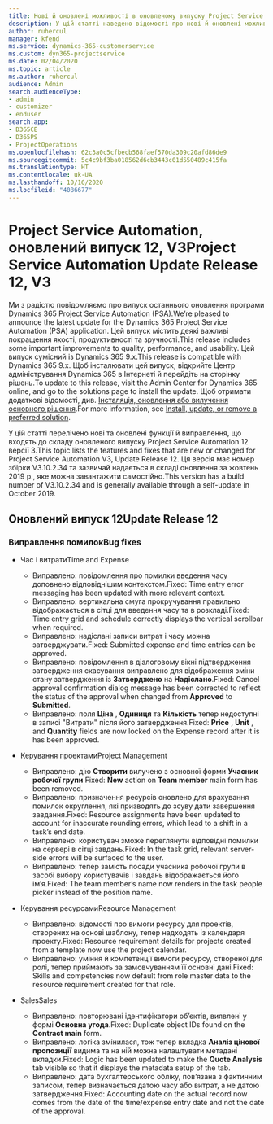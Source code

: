 ```yaml
---
title: Нові й оновлені можливості в оновленому випуску Project Service Automation 12 версії 3
description: У цій статті наведено відомості про нові й оновлені можливості Project Service Automation 12 версії 3.
author: ruhercul
manager: kfend
ms.service: dynamics-365-customerservice
ms.custom: dyn365-projectservice
ms.date: 02/04/2020
ms.topic: article
ms.author: ruhercul
audience: Admin
search.audienceType:
- admin
- customizer
- enduser
search.app:
- D365CE
- D365PS
- ProjectOperations
ms.openlocfilehash: 62c3a0c5cfbecb568faef570da309c20afd86de9
ms.sourcegitcommit: 5c4c9bf3ba018562d6cb3443c01d550489c415fa
ms.translationtype: HT
ms.contentlocale: uk-UA
ms.lasthandoff: 10/16/2020
ms.locfileid: "4086677"
---
```

# <a name="project-service-automation-update-release-12-v3"></a><span data-ttu-id="945fd-103">Project Service Automation, оновлений випуск 12, V3</span><span class="sxs-lookup"><span data-stu-id="945fd-103">Project Service Automation Update Release 12, V3</span></span>
<span data-ttu-id="945fd-104">Ми з радістю повідомляємо про випуск останнього оновлення програми Dynamics 365 Project Service Automation (PSA).</span><span class="sxs-lookup"><span data-stu-id="945fd-104">We’re pleased to announce the latest update for the Dynamics 365 Project Service Automation (PSA) application.</span></span> <span data-ttu-id="945fd-105">Цей випуск містить деякі важливі покращення якості, продуктивності та зручності.</span><span class="sxs-lookup"><span data-stu-id="945fd-105">This release includes some important improvements to quality, performance, and usability.</span></span> <span data-ttu-id="945fd-106">Цей випуск сумісний із Dynamics 365 9.x.</span><span class="sxs-lookup"><span data-stu-id="945fd-106">This release is compatible with Dynamics 365 9.x.</span></span> <span data-ttu-id="945fd-107">Щоб інсталювати цей випуск, відкрийте Центр адміністрування Dynamics 365 в Інтернеті й перейдіть на сторінку рішень.</span><span class="sxs-lookup"><span data-stu-id="945fd-107">To update to this release, visit the Admin Center for Dynamics 365 online, and go to the solutions page to install the update.</span></span> <span data-ttu-id="945fd-108">Щоб отримати додаткові відомості, див. [Інсталяція, оновлення або вилучення основного рішення](https://docs.microsoft.com/power-platform/admin/install-remove-preferred-solution).</span><span class="sxs-lookup"><span data-stu-id="945fd-108">For more information, see [Install, update, or remove a preferred solution](https://docs.microsoft.com/power-platform/admin/install-remove-preferred-solution).</span></span>

<span data-ttu-id="945fd-109">У цій статті перелічено нові та оновлені функції й виправлення, що входять до складу оновленого випуску Project Service Automation 12 версії 3.</span><span class="sxs-lookup"><span data-stu-id="945fd-109">This topic lists the features and fixes that are new or changed for Project Service Automation V3, Update Release 12.</span></span> <span data-ttu-id="945fd-110">Ця версія має номер збірки V3.10.2.34 та зазвичай надається в складі оновлення за жовтень 2019 р., яке можна завантажити самостійно.</span><span class="sxs-lookup"><span data-stu-id="945fd-110">This version has a build number of V3.10.2.34 and is generally available through a self-update in October 2019.</span></span>

## <a name="update-release-12"></a><span data-ttu-id="945fd-111">Оновлений випуск 12</span><span class="sxs-lookup"><span data-stu-id="945fd-111">Update Release 12</span></span>

### <a name="bug-fixes"></a><span data-ttu-id="945fd-112">Виправлення помилок</span><span class="sxs-lookup"><span data-stu-id="945fd-112">Bug fixes</span></span>

- <span data-ttu-id="945fd-113">Час і витрати</span><span class="sxs-lookup"><span data-stu-id="945fd-113">Time and Expense</span></span>

    - <span data-ttu-id="945fd-114">Виправлено: повідомлення про помилки введення часу доповнено відповіднішим контекстом.</span><span class="sxs-lookup"><span data-stu-id="945fd-114">Fixed: Time entry error messaging has been updated with more relevant context.</span></span>
    - <span data-ttu-id="945fd-115">Виправлено: вертикальна смуга прокручування правильно відображається в сітці для введення часу та в розкладі.</span><span class="sxs-lookup"><span data-stu-id="945fd-115">Fixed: Time entry grid and schedule correctly displays the vertical scrollbar when required.</span></span>
    - <span data-ttu-id="945fd-116">Виправлено: надіслані записи витрат і часу можна затверджувати.</span><span class="sxs-lookup"><span data-stu-id="945fd-116">Fixed: Submitted expense and time entries can be approved.</span></span>
    - <span data-ttu-id="945fd-117">Виправлено: повідомлення в діалоговому вікні підтвердження затвердження скасування виправлено для відображення зміни стану затвердження із **Затверджено** на **Надіслано**.</span><span class="sxs-lookup"><span data-stu-id="945fd-117">Fixed: Cancel approval confirmation dialog message has been corrected to reflect the status of the approval when changed from **Approved** to **Submitted**.</span></span>
    - <span data-ttu-id="945fd-118">Виправлено: поля **Ціна** , **Одиниця** та **Кількість** тепер недоступні в записі "Витрати" після його затвердження.</span><span class="sxs-lookup"><span data-stu-id="945fd-118">Fixed: **Price** , **Unit** , and **Quantity** fields are now locked on the Expense record after it is has been approved.</span></span>

- <span data-ttu-id="945fd-119">Керування проектами</span><span class="sxs-lookup"><span data-stu-id="945fd-119">Project Management</span></span>

    - <span data-ttu-id="945fd-120">Виправлено: дію **Створити** вилучено з основної форми **Учасник робочої групи**.</span><span class="sxs-lookup"><span data-stu-id="945fd-120">Fixed: **New** action on **Team member** main form has been removed.</span></span>
    - <span data-ttu-id="945fd-121">Виправлено: призначення ресурсів оновлено для врахування помилок округлення, які призводять до зсуву дати завершення завдання.</span><span class="sxs-lookup"><span data-stu-id="945fd-121">Fixed: Resource assignments have been updated to account for inaccurate rounding errors, which lead to a shift in a task’s end date.</span></span>
    - <span data-ttu-id="945fd-122">Виправлено: користувач зможе переглянути відповідні помилки на сервері в сітці завдань.</span><span class="sxs-lookup"><span data-stu-id="945fd-122">Fixed: In the task grid, relevant server-side errors will be surfaced to the user.</span></span>
    - <span data-ttu-id="945fd-123">Виправлено: тепер замість посади учасника робочої групи в засобі вибору користувачів і завдань відображається його ім’я.</span><span class="sxs-lookup"><span data-stu-id="945fd-123">Fixed: The team member’s name now renders in the task people picker instead of the position name.</span></span>

- <span data-ttu-id="945fd-124">Керування ресурсами</span><span class="sxs-lookup"><span data-stu-id="945fd-124">Resource Management</span></span>

    - <span data-ttu-id="945fd-125">Виправлено: відомості про вимоги ресурсу для проектів, створених на основі шаблону, тепер надходять із календаря проекту.</span><span class="sxs-lookup"><span data-stu-id="945fd-125">Fixed: Resource requirement details for projects created from a template now use the project calendar.</span></span>
    - <span data-ttu-id="945fd-126">Виправлено: уміння й компетенції вимоги ресурсу, створеної для ролі, тепер приймають за замовчуванням її основні дані.</span><span class="sxs-lookup"><span data-stu-id="945fd-126">Fixed: Skills and competencies now default from role master data to the resource requirement created for that role.</span></span>

- <span data-ttu-id="945fd-127">Sales</span><span class="sxs-lookup"><span data-stu-id="945fd-127">Sales</span></span>

    - <span data-ttu-id="945fd-128">Виправлено: повторювані ідентифікатори об’єктів, виявлені у формі **Основна угода**.</span><span class="sxs-lookup"><span data-stu-id="945fd-128">Fixed: Duplicate object IDs found on the **Contract main** form.</span></span>
    - <span data-ttu-id="945fd-129">Виправлено: логіка змінилася, тож тепер вкладка **Аналіз цінової пропозиції** видима та на ній можна налаштувати метадані вкладки.</span><span class="sxs-lookup"><span data-stu-id="945fd-129">Fixed: Logic has been updated to make the **Quote Analysis** tab visible so that it displays the metadata setup of the tab.</span></span>
    - <span data-ttu-id="945fd-130">Виправлено: дата бухгалтерського обліку, пов’язана з фактичним записом, тепер визначається датою часу або витрат, а не датою затвердження.</span><span class="sxs-lookup"><span data-stu-id="945fd-130">Fixed: Accounting date on the actual record now comes from the date of the time/expense entry date and not the date of the approval.</span></span>
